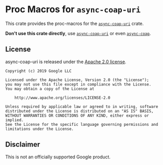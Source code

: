 Proc Macros for `async-coap-uri`
================================

This crate provides the proc-macros for the [`async-coap-uri`][] crate.

**Don't use this crate directly**, use [`async-coap-uri`][] or even [`async-coap`][].

[`async-coap-uri`]: https://crates.io/crates/async-coap-uri
[`async-coap`]: https://crates.io/crates/async-coap

## License ##

async-coap-uri is released under the [Apache 2.0 license](../../LICENSE).

    Copyright (c) 2019 Google LLC

    Licensed under the Apache License, Version 2.0 (the "License");
    you may not use this file except in compliance with the License.
    You may obtain a copy of the License at

        http://www.apache.org/licenses/LICENSE-2.0

    Unless required by applicable law or agreed to in writing, software
    distributed under the License is distributed on an "AS IS" BASIS,
    WITHOUT WARRANTIES OR CONDITIONS OF ANY KIND, either express or implied.
    See the License for the specific language governing permissions and
    limitations under the License.


## Disclaimer ##

This is not an officially supported Google product.
